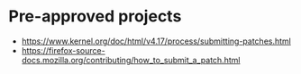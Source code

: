 # Pre-approved projects

* https://www.kernel.org/doc/html/v4.17/process/submitting-patches.html
* https://firefox-source-docs.mozilla.org/contributing/how_to_submit_a_patch.html